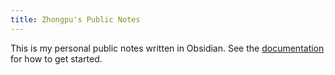 ```yaml
---
title: Zhongpu's Public Notes
---
```


This is my personal public notes written in Obsidian.
See the [documentation](https://quartz.jzhao.xyz) for how to get started.
